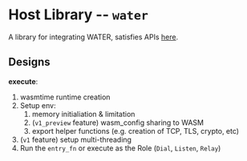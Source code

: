 # Host Library -- `water`

A library for integrating WATER, satisfies APIs [here](https://app.gitbook.com/o/KHlQypYtIQKkb8YeZ6Hx/s/lVX5MqollomuX6vW80T6/rust-apis).

## Designs
**execute**: 
1. wasmtime runtime creation
2. Setup env:
    1. memory initialiation & limitation
    2. (`v1_preview` feature) wasm_config sharing to WASM
    3. export helper functions (e.g. creation of TCP, TLS, crypto, etc)
3. (`v1` feature) setup multi-threading
4. Run the `entry_fn` or execute as the Role (`Dial`, `Listen`, `Relay`)